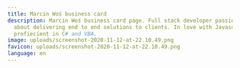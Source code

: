 ```yaml
---
title: Marcin Woś business card
description: Marcin Woś business card page. Full stack developer passionate
  about delivering end to end solutions to clients. In love with Javascript,
  profiecient in C# and VBA.
image: uploads/screenshot-2020-11-12-at-22.10.49.png
favicon: uploads/screenshot-2020-11-12-at-22.10.49.png
language: en
---
```

